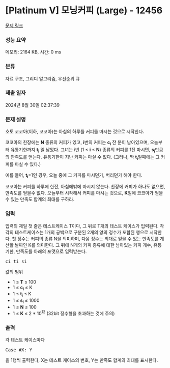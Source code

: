 # [Platinum V] 모닝커피 (Large) - 12456 

[문제 링크](https://www.acmicpc.net/problem/12456) 

### 성능 요약

메모리: 2164 KB, 시간: 0 ms

### 분류

자료 구조, 그리디 알고리즘, 우선순위 큐

### 제출 일자

2024년 8월 30일 02:37:39

### 문제 설명

<p>호토 코코아(이하, 코코아)는 아침의 하루를 커피를 마시는 것으로 시작한다.</p>

<p>코코아의 찬장에는 <strong>N</strong> 종류의 커피가 있고, <strong>i</strong>번의 커피는 <strong>c<sub>i</sub></strong> 잔 분이 남아있으며, 오늘부터 유통기한까지 <strong>t<sub>i</sub></strong> 일 남았다. 그녀는 i번 (1 ≤ <strong>i</strong> ≤ <strong>N</strong>) 종류의 커피를 1잔 마시면, <strong>s<sub>i</sub></strong>만큼의 만족도를 얻는다. 유통기한이 지난 커피는 마실 수 없다. (그러나, 딱 <strong>t<sub>i</sub></strong>일째에는 그 커피를 마실 수 있다.)</p>

<p>예를 들어, <strong>t<sub>i</sub></strong>=1인 경우, 오늘 중에 그 커피를 마시던가, 버리던가 해야 한다.</p>

<p>코코아는 커피를 하루에 한잔, 아침에밖에 마시지 않는다. 찬장에 커피가 하나도 없으면, 만족도를 얻을수 없다. 오늘부터 시작해서 커피를 마시는 것으로, <strong>K</strong>일에 코코아가 얻을수 있는 만족도 합계의 최대를 구하라.</p>

### 입력 

 <p>입력의 제일 첫 줄은 테스트케이스 T이다, 그 뒤로 T개의 테스트 케이스가 입력된다. 각각의 테스트케이스는 1개의 공백으로 구분된 2개의 양의 정수가 포함된 행으로 시작한다.  첫 정수는 커피의 종류 N을 의미하며, 다음 정수는 최대로 얻을 수 있는 만족도를 계산할 날짜인 K를 의미한다. 그 뒤에 N개의 커피 종류에 대한 남아있는 커피 개수, 유통기한, 만족도를 아래의 포맷으로 입력받는다.</p>

<pre>ci ti si</pre>

<p>값의 범위</p>

<ul>
	<li>1 ≤ <strong>T</strong> ≤ 100</li>
	<li>1 ≤ <strong>c<sub>i</sub></strong> ≤ K</li>
	<li>1 ≤ <strong>t<sub>i</sub></strong> ≤ K</li>
	<li>1 ≤ <strong>s<sub>i</sub></strong> ≤ 1000</li>
	<li>1 ≤ <strong>N</strong> ≤ 100</li>
	<li>1 ≤ <strong>K</strong> ≤ 2 * 10<sup>12</sup> (32bit 정수형을 초과하는 것에 주의)</li>
</ul>

### 출력 

 <p>각 테스트 케이스마다</p>

<pre>Case #X: Y</pre>

<p>을 1행씩 출력한다, X는 테스트 케이스의 번호, Y는 만족도 합계의 최대를 표시한다.</p>

